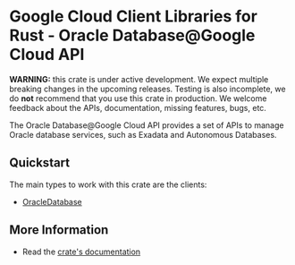# Google Cloud Client Libraries for Rust - Oracle Database@Google Cloud API

<!-- Code generated by sidekick. DO NOT EDIT. -->

**WARNING:** this crate is under active development. We expect multiple breaking
changes in the upcoming releases. Testing is also incomplete, we do **not**
recommend that you use this crate in production. We welcome feedback about the
APIs, documentation, missing features, bugs, etc.

The Oracle Database@Google Cloud API provides a set of APIs to manage
Oracle database services, such as Exadata and Autonomous Databases.

## Quickstart

The main types to work with this crate are the clients:

* [OracleDatabase]

## More Information

* Read the [crate's documentation](https://docs.rs/google-cloud-oracledatabase-v1/latest/google-cloud-oracledatabase-v1)

[OracleDatabase]: https://docs.rs/google-cloud-oracledatabase-v1/latest/google_cloud_oracledatabase_v1/client/struct.OracleDatabase.html
